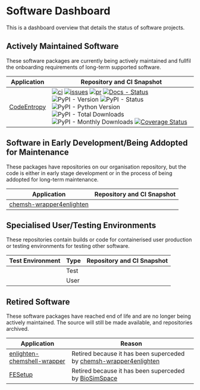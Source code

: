 # Software Dashboard

This is a dashboard overview that details the status of software projects.

## Actively Maintained Software

These software packages are currently being actively maintained and fullfil the onboarding requirements of long-term supported software.

| Application | Repository and CI Snapshot |
| ----------- | -------------------------- |
| [CodeEntropy](https://github.com/ccPBioSim/CodeEntropy/) | [![ci](https://github.com/ccpbiosim/CodeEntropy/actions/workflows/project-ci.yaml/badge.svg?branch=main)](https://github.com/ccpbiosim/CodeEntropy/actions/workflows/project-ci.yaml) [![issues](https://img.shields.io/github/issues/ccpbiosim/CodeEntropy?logo=github&labelColor=grey)](https://github.com/CCPBioSim/CodeEntropy/issues) [![pr](https://img.shields.io/github/issues-pr/ccpbiosim/CodeEntropy?logo=github&labelColor=grey)](https://github.com/CCPBioSim/CodeEntropy/pulls) [![Docs - Status](https://app.readthedocs.org/projects/codeentropy/badge/?version=latest)](https://codeentropy.readthedocs.io/en/latest/?badge=latest) ![PyPI - Version](https://img.shields.io/pypi/v/codeentropy?logo=pypi&logoColor=white) ![PyPI - Status](https://img.shields.io/pypi/status/codeentropy?logo=pypi&logoColor=white) ![PyPI - Python Version](https://img.shields.io/pypi/pyversions/CodeEntropy) ![PyPI - Total Downloads](https://img.shields.io/pepy/dt/codeentropy?logo=pypi&logoColor=white&color=blue) ![PyPI - Monthly Downloads](https://img.shields.io/pypi/dm/CodeEntropy?logo=pypi&logoColor=white&color=blue) [![Coverage Status](https://coveralls.io/repos/github/CCPBioSim/CodeEntropy/badge.svg?branch=main)](https://coveralls.io/github/CCPBioSim/CodeEntropy?branch=main) |

## Software in Early Development/Being Addopted for Maintenance

These packages have repositories on our organisation repository, but the code is either in early stage development or in the process of being addopted for long-term maintenance.

| Application | Repository and CI Snapshot |
| ----------- | -------------------------- |
| [chemsh-wrapper4enlighten](https://github.com/CCPBioSim/chemsh-wrapper4enlighten-plugin) |                            |

## Specialised User/Testing Environments

These repositories contain builds or code for containerised user production or testing environments for testing other software.

| Test Environment | Type | Repository and CI Snapshot |
| ---------------- | ---- | -------------------------- |
|                  | Test |                            |
|                  | User |                            |

## Retired Software

These software packages have reached end of life and are no longer being actively maintained. The source will still be made available, and repositories archived.

| Application | Reason                     |
| ----------- | -------------------------- |
| [enlighten-chemshell-wrapper](https://github.com/CCPBioSim/enlighten-chemshell-wrapper) | Retired because it has been superceded by [chemsh-wrapper4enlighten](https://github.com/CCPBioSim/chemsh-wrapper4enlighten-plugin) |
| [FESetup](https://github.com/CCPBioSim/fesetup) | Retired because it has been superceded by [BioSimSpace](https://github.com/CCPBioSim/BioSimSpace) |
